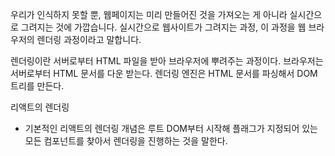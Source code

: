 우리가 인식하지 못할 뿐, 웹페이지는 미리 만들어진 것을 가져오는 게 아니라 실시간으로 그려지는 것에 가깝습니다. 실시간으로 웹사이트가 그려지는 과정, 이 과정을 웹 브라우저의 렌더링 과정이라고 말합니다.

렌더링이란 서버로부터 HTML 파일을 받아 브라우저에 뿌려주는 과정이다. 브라우저는 서버로부터 HTML 문서를 다운 받는다. 렌더링 엔진은 HTML 문서를 파싱해서 DOM 트리를 만든다. 

리액트의 렌더링
- 기본적인 리액트의 렌더링 개념은 루트 DOM부터 시작해 플래그가 지정되어 있는 모든 컴포넌트를 찾아서 렌더링을 진행하는 것을 말한다.